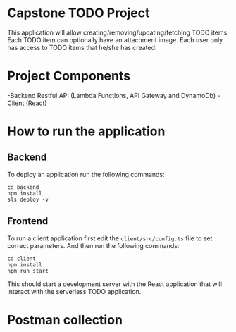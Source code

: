# Capstone TODO Project

This application will allow creating/removing/updating/fetching TODO items. Each TODO item can optionally have an attachment image. Each user only has access to TODO items that he/she has created.

# Project Components
-Backend Restful API (Lambda Functions, API Gateway and DynamoDb)
-Client (React)

# How to run the application

## Backend

To deploy an application run the following commands:

```
cd backend
npm install
sls deploy -v
```

## Frontend

To run a client application first edit the `client/src/config.ts` file to set correct parameters. And then run the following commands:

```
cd client
npm install
npm run start
```

This should start a development server with the React application that will interact with the serverless TODO application.

# Postman collection


